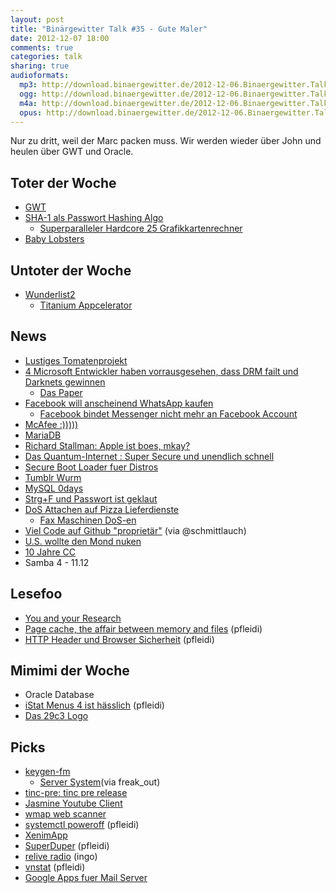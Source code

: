 ```yaml
---
layout: post
title: "Binärgewitter Talk #35 - Gute Maler"
date: 2012-12-07 18:00
comments: true
categories: talk
sharing: true
audioformats:
  mp3: http://download.binaergewitter.de/2012-12-06.Binaergewitter.Talk.35.mp3
  ogg: http://download.binaergewitter.de/2012-12-06.Binaergewitter.Talk.35.ogg
  m4a: http://download.binaergewitter.de/2012-12-06.Binaergewitter.Talk.35.m4a
  opus: http://download.binaergewitter.de/2012-12-06.Binaergewitter.Talk.35.opus
---
```

Nur zu dritt, weil der Marc packen muss. Wir werden wieder über John und heulen über GWT und Oracle.

## Toter der Woche

- [GWT](http://www.heise.de/newsticekr/meldung/Googles-Web-Toolkit-GWT-Zukunft-nur-ueber-die-Community-1762451.html )
- [SHA-1 als Passwort Hashing Algo](http://arstechnica.com/security/2012/12/oh-great-new-attack-makes-some-password-cracking-faster-easier-than-ever/ )
    - [Superparalleler Hardcore 25 Grafikkartenrechner]( http://securityledger.com/new-25-gpu-monster-devours-passwords-in-seconds/ )
- [Baby Lobsters]( http://idle.slashdot.org/story/12/12/05/1737214/as-fish-stocks-collapse-overpopulated-lobsters-resort-to-cannibalism )

## Untoter der Woche

- [Wunderlist2]( http://www.golem.de/news/6wunderkinder-wunderlist-2-wartet-auf-apples-freigabe-1212-96189.html )
    * [Titanium Appcelerator]( https://github.com/appcelerator )

## News

- [Lustiges Tomatenprojekt]( http://tomatos.have.no.32leav.es/ )
- [4 Microsoft Entwickler haben vorrausgesehen, dass DRM failt und Darknets gewinnen]( http://arstechnica.com/tech-policy/2012/11/how-four-microsoft-engineers-proved-copy-protection-would-fail/ )
    - [Das Paper]( http://crypto.stanford.edu/DRM2002/darknet5.doc )
- [Facebook will anscheinend WhatsApp kaufen]( http://www.golem.de/news/geruecht-facebook-will-angeblich-whatsapp-kaufen-1212-96082.html )
    * [Facebook bindet Messenger nicht mehr an Facebook Account]( http://www.golem.de/news/messenger-facebook-macht-whatsapp-konkurrenz-1212-96136.html )
- [McAfee :)))))](http://www.heise.de/newsticker/meldung/John-McAfee-will-Asyl-in-Guatemala-1762227.html )
- [MariaDB](http://www.heise.de/newsticker/meldung/Stiftung-fuer-MariaDB-startet-mit-1-Million-Euro-1762241.html )
- [Richard Stallman: Apple ist boes, mkay?]( http://apple.slashdot.org/story/12/12/05/1949204/richard-stallman-apple-has-tightest-digital-handcuffs-in-history )
- [Das Quantum-Internet : Super Secure und unendlich schnell]( http://www.nature.com/news/data-teleportation-the-quantum-space-race-1.11958 )
- [Secure Boot Loader fuer Distros]( http://mjg59.dreamwidth.org/20303.html )
- [Tumblr Wurm]( http://arstechnica.com/security/2012/12/how-a-computer-worm-slithered-across-a-huge-number-of-tumblr-accounts/ )
- [MySQL 0days]( http://isc.sans.edu/diary.html?storyid=14611 )
- [Strg+F und Passwort ist geklaut](http://www.heise.de/newsticker/meldung/Blogger-demonstrieren-gewieften-Passwortklau-1761237.html )
- [DoS Attachen auf Pizza Lieferdienste]( http://www.heise.de/newsticker/meldung/DDOS-Attacken-auf-Pizzadienste-100-000-Euro-Belohnung-1762860.html )
    * [Fax Maschinen DoS-en]( http://www.flickr.com/photos/trickartt/4772197624/ )
- [Viel Code auf Github "proprietär"]( http://www.golem.de/news/softwarelizenz-viele-projekte-auf-github-proprietaer-1212-96130.html ) (via @schmittlauch)
- [U.S. wollte den Mond nuken]( http://security.blogs.cnn.com/2012/11/28/u-s-had-plans-to-nuke-the-moon/?hpt=hp_c2 )
- [10 Jahre CC](http://www.heise.de/newsticker/meldung/Creative-Commons-feiert-10-Geburtstag-1763457.html )
- Samba 4 - 11.12

## Lesefoo

- [You and your Research]( http://www.gnucitizen.org/blog/you-and-your-research/ )
- [Page cache, the affair between memory and files]( http://duartes.org/gustavo/blog/post/page-cache-the-affair-between-memory-and-files ) (pfleidi)
- [HTTP Header und Browser Sicherheit]( http://itblog.eckenfels.net/archives/494-HTTP-Header-und-Browser-Sicherheit.html ) (pfleidi)

## Mimimi der Woche

- Oracle Database
- [iStat Menus 4 ist hässlich]( http://bjango.com/mac/istatmenus/ ) (pfleidi)
- [Das 29c3 Logo]( http://blog.hep-cat.de/pics/29C3-logo.png )

## Picks

- [keygen-fm]( http://keygen-fm.ru )
    - [Server System]( http://keygen-fm.ru/images/server.jpg )(via freak_out)
- [tinc-pre: tinc pre release]( https://aur.archlinux.org/packages/tinc-pre2/ )
- [Jasmine Youtube Client]( https://itunes.apple.com/de/app/jasmine-youtube-client/id554937050?mt=8 )
- [wmap web scanner]( http://www.offensive-security.com/metasploit-unleashed/WMAP_Web_Scanner )
- [systemctl poweroff]( https://wiki.archlinux.org/index.php/Systemd_FAQ#Q:_My_computer_shuts_down.2C_but_the_power_stays_on ) (pfleidi)
- [XenimApp]()
- [SuperDuper]( http://www.shirt-pocket.com/SuperDuper/SuperDuperDescription.html ) (pfleidi)
- [relive radio](http://reliveradio.de/ ) (ingo)
- [vnstat]( http://humdi.net/vnstat/ ) (pfleidi)
- [Google Apps fuer Mail Server]()
